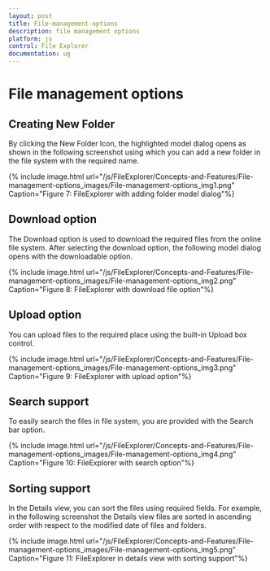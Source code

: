 ```yaml
---
layout: post
title: File-management-options
description: file management options
platform: js
control: File Explorer
documentation: ug
---
```


# File management options

## Creating New Folder

By clicking the New Folder Icon, the highlighted model dialog opens as shown in the following screenshot using which you can add a new folder in the file system with the required name.



{% include image.html url="/js/FileExplorer/Concepts-and-Features/File-management-options_images/File-management-options_img1.png" Caption="Figure 7: FileExplorer with adding folder model dialog"%}

## Download option

The Download option is used to download the required files from the online file system. After selecting the download option, the following model dialog opens with the downloadable option.



{% include image.html url="/js/FileExplorer/Concepts-and-Features/File-management-options_images/File-management-options_img2.png" Caption="Figure 8: FileExplorer with download file option"%}

## Upload option

You can upload files to the required place using the built-in Upload box control.



{% include image.html url="/js/FileExplorer/Concepts-and-Features/File-management-options_images/File-management-options_img3.png" Caption="Figure 9: FileExplorer with upload option"%}

## Search support

To easily search the files in file system, you are provided with the Search bar option.



{% include image.html url="/js/FileExplorer/Concepts-and-Features/File-management-options_images/File-management-options_img4.png" Caption="Figure 10: FileExplorer with search option"%}

## Sorting support

In the Details view, you can sort the files using required fields. For example, in the following screenshot the Details view files are sorted in ascending order with respect to the modified date of files and folders.



{% include image.html url="/js/FileExplorer/Concepts-and-Features/File-management-options_images/File-management-options_img5.png" Caption="Figure 11: FileExplorer in details view with sorting support"%}

